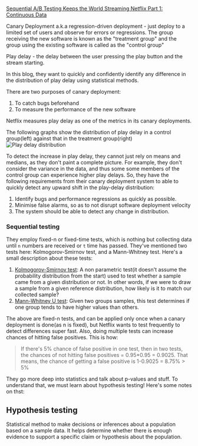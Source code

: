 [Sequential A/B Testing Keeps the World Streaming Netflix
Part 1: Continuous Data](https://netflixtechblog.com/sequential-a-b-testing-keeps-the-world-streaming-netflix-part-1-continuous-data-cba6c7ed49df)

Canary Deployment a.k.a regression-driven deployment - just deploy to a limited set of users and observe for errors or regressions. The group receiving the new software is known as the "treatment group" and the group using the existing software is called as the "control group"

Play delay - the delay between the user pressing the play button and the stream starting.

In this blog, they want to quickly and confidently identify any difference in the distribution of play delay using statistical methods.

There are two purposes of canary deployment:
1. To catch bugs beforehand
2. To measure the performance of the new software

Netflix measures play delay as one of the metrics in its canary deployments.

The following graphs show the distribution of play delay in a control group(left) against that in the treatment group(right)
![Play delay distribution](https://miro.medium.com/v2/resize:fit:828/format:webp/1*yDCF303-R9uqqH_zo7F4ug.gif)

To detect the increase in play delay, they cannot just rely on means and medians, as they don't paint a complete picture. For example, they don't consider the variance in the data, and thus some some members of the control group can experience higher play delays. So, they have the following requirements from their canary deployment system to able to quickly detect any upward shift in the play-delay distribution:
1. Identify bugs and performance regressions as quickly as possible.
2. Minimise false alarms, so as to not disrupt software deployment velocity
3. The system should be able to detect any change in distribution.

### Sequential testing
They employ fixed-n or fixed-time tests, which is nothing but collecting data until `n` numbers are received or `t` time has passed. They've mentioned two tests here: Kolmogorov-Smirnov test, and a Mann-Whitney test. Here's a small description about these tests:
1. [Kolmogorov-Smirnov test](https://en.wikipedia.org/wiki/Kolmogorov%E2%80%93Smirnov_test): A non parametric test(it doesn't assume the probability distribution from the start) used to test whether a sample came from a given distribution or not. In other words, if we were to draw a sample from a given reference distribution, how likely is it to match our collected sample?
2. [Mann-Whitney U test](https://en.wikipedia.org/wiki/Mann%E2%80%93Whitney_U_test): Given two groups samples, this test determines if one group tends to have higher values than others.

The above are fixed-n tests, and can be applied only once when a canary deployment is done(as n is fixed), but Netflix wants to test frequently to detect differences super fast. Also, doing multiple tests can increase chances of hitting false positives. This is how:
> If there's 5% chance of false positive in one test, then in two tests, the chances of not hitting false positives = 0.95*0.95 = 0.9025. That means, the chance of getting a false positive is 1-0.9025 = 8.75% > 5%

They go more deep into statistics and talk about p-values and stuff. To understand that, we must learn about hypothesis testing! Here's some notes on thst:

## Hypothesis testing
Statistical method to make decisions or inferences about a population based on a sample data. It helps determine whether there is enough evidence to support a specific claim or hypothesis about the population.